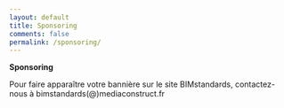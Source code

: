 ```yaml
---
layout: default
title: Sponsoring
comments: false
permalink: /sponsoring/
---
```


**Sponsoring**

Pour faire apparaître votre bannière sur le site BIMstandards, contactez-nous à bimstandards(@)mediaconstruct.fr
